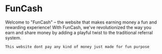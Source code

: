 # FunCash
Welcome to "FunCash" – the website that makes earning money a fun and rewarding experience! With FunCash, we've revolutionized the way you earn and share money by adding a playful twist to the traditional referral system.   

`This website dont pay any kind of money just made for fun purpose`
